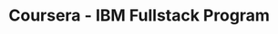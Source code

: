# Coursera - IBM Fullstack Program


[Profile Portfolio]:  https://dagogue671.github.io/coursera-IBM-portfolio-project/
